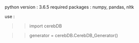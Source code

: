 python version : 3.6.5
required packages : numpy, pandas, nltk

use :

>> import cerebDB

>> generator = cerebDB.CerebDB_Generator()
